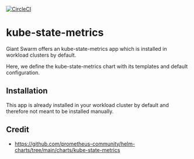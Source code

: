 [![CircleCI](https://dl.circleci.com/status-badge/img/gh/giantswarm/kube-state-metrics-app/tree/main.svg?style=svg)](https://dl.circleci.com/status-badge/redirect/gh/giantswarm/kube-state-metrics-app/tree/main)

# kube-state-metrics

Giant Swarm offers an kube-state-metrics app which is installed in workload clusters by default.

Here, we define the kube-state-metrics chart with its templates and default configuration.

## Installation

This app is already installed in your workload cluster by default and therefore not meant to be installed manually.

## Credit

- https://github.com/prometheus-community/helm-charts/tree/main/charts/kube-state-metrics
